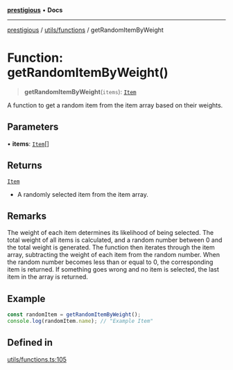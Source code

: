 [**prestigious**](../../../README.md) • **Docs**

***

[prestigious](../../../README.md) / [utils/functions](../README.md) / getRandomItemByWeight

# Function: getRandomItemByWeight()

> **getRandomItemByWeight**(`items`): [`Item`](../../../classes/Item/classes/Item.md)

A function to get a random item from the item array based on their weights.

## Parameters

• **items**: [`Item`](../../../classes/Item/classes/Item.md)[]

## Returns

[`Item`](../../../classes/Item/classes/Item.md)

- A randomly selected item from the item array.

## Remarks

The weight of each item determines its likelihood of being selected.
The total weight of all items is calculated, and a random number between 0 and the total weight is generated.
The function then iterates through the item array, subtracting the weight of each item from the random number.
When the random number becomes less than or equal to 0, the corresponding item is returned.
If something goes wrong and no item is selected, the last item in the array is returned.

## Example

```ts
const randomItem = getRandomItemByWeight();
console.log(randomItem.name); // "Example Item"
```

## Defined in

[utils/functions.ts:105](https://github.com/LightBlueGamer/Prestigious/blob/bceae299d5416ea8756fa7d0aa42b82d959295c3/src/lib/utils/functions.ts#L105)
